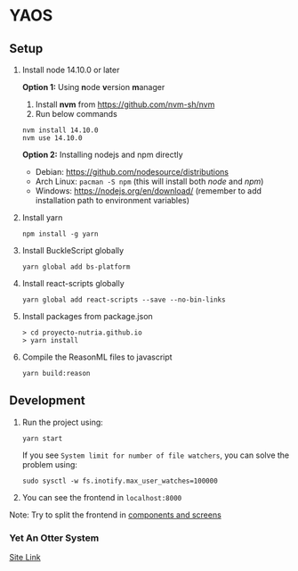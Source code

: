 # YAOS

## Setup

1. Install node 14.10.0 or later

   **Option 1:** Using **n**ode **v**ersion **m**anager
   1. Install **nvm** from https://github.com/nvm-sh/nvm
   1. Run below commands
   ```
   nvm install 14.10.0
   nvm use 14.10.0
   ```
   **Option 2:** Installing nodejs and npm directly
   - Debian: https://github.com/nodesource/distributions
   - Arch Linux: `pacman -S npm` (this will install both *node* and *npm*)
   - Windows: https://nodejs.org/en/download/ (remember to add installation path to environment variables)
1. Install yarn
   ```
   npm install -g yarn
   ```
1. Install BuckleScript globally
   ```
   yarn global add bs-platform
   ```
1. Install react-scripts globally
   ```
   yarn global add react-scripts --save --no-bin-links
   ```
1. Install packages from package.json
   ```shell
   > cd proyecto-nutria.github.io
   > yarn install
   ```
1. Compile the ReasonML files to javascript
   ```
   yarn build:reason
   ```

## Development

1. Run the project using:

   ```
   yarn start
   ```

   If you see `System limit for number of file watchers`, you can solve the problem using:

   ```
   sudo sysctl -w fs.inotify.max_user_watches=100000
   ```

1. You can see the frontend in `localhost:8000`

Note: Try to split the frontend in [components and screens](https://gist.github.com/chantastic/fc9e3853464dffdb1e3c)

### Yet An Otter System

[Site Link](https://proyecto-nutria.github.io/)
